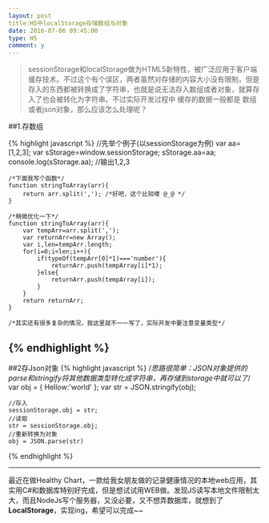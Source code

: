 ```yaml
---
layout: post
title:H5中localStorage存储数组与对象
date: 2016-07-06 09:45:00
type: H5
comment: y
---
```



> sessionStorage和localStorage做为HTML5新特性，被广泛应用于客户端缓存技术。不过这个有个误区，两者虽然对存储的内容大小没有限制，但是存入的东西都被转换成了字符串，也就是说无法存入数组或者对象，就算存入了也会被转化为字符串。不过实际开发过程中 缓存的数据一般都是 数组或者json对象，那么应该怎么处理呢？






##1.存数组

{% highlight javascript %}
    //先举个例子(以sessionStorage为例)
    var aa=[1,2,3];
    var sStorage=window.sessionStorage;
    sStorage.aa=aa;
    console.log(sStorage.aa); //输出1,2,3

    /*下面我写个函数*/
    function stringToArray(arr){
        return arr.split(','); /*好吧，这个比较喽 @_@ */
    }

    /*稍微优化一下*/
    function stringToArray(arr){
        var tempArr=arr.split(',');
        var returnArr=new Array();
        var i,len=tempArr.length;
        for(i=0;i<len;i++){
            if(typeOf(tempArr[0]*1)==='number'){
                returnArr.push(tempArray[i]*1);
            }else{
                returnArr.push(tempArray[i]);
            }
        }
        return returnArr;
    }

    /*其实还有很多复杂的情况，我这里就不一一写了，实际开发中要注意变量类型*/
{% endhighlight %}
---

##2存Json对象
{% highlight javascript %}
    /*思路很简单：JSON对象提供的parse和stringify将其他数据类型转化成字符串，再存储到storage中就可以了*/
    var obj = { Hellow:'world' }; 
    var str = JSON.stringify(obj); 

    //存入 
    sessionStorage.obj = str; 
    //读取 
    str = sessionStorage.obj; 
    //重新转换为对象 
    obj = JSON.parse(str)
{% endhighlight %}

---
最近在做Healthy Chart，一款给我女朋友做的记录健康情况的本地web应用，其实用C#和数据库特别好完成，但是想试试用WEB做。发现JS读写本地文件限制太大，而且NodeJs写个服务器，又没必要，又不想弄数据库，就想到了**LocalStorage**，实现ing，希望可以完成~~